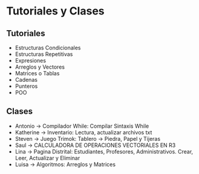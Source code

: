 
# Tutoriales y Clases

## Tutoriales

* Estructuras Condicionales
* Estructuras Repetitivas
* Expresiones
* Arreglos y Vectores
* Matrices o Tablas
* Cadenas
* Punteros
* POO



## Clases

* Antonio -> Compilador While: Compilar Sintaxis While
* Katherine -> Inventario: Lectura, actualizar archivos txt
* Steven -> Juego Trimok: Tablero -> Piedra, Papel y Tijeras
* Saul -> CALCULADORA DE OPERACIONES VECTORIALES EN R3
* Lina -> Pagina Distrital: Estudiantes, Profesores, Administrativos. Crear, Leer, Actualizar y Eliminar
* Luisa -> Algoritmos: Arreglos y Matrices